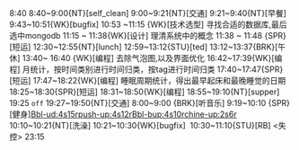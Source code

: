 
8:40
8:40~9:00{NT}[self_clean]
9:00~9:21{NT}[交通]
9:21~9:40{NT}[早餐]
9:43~10:51{WK}[bugfix]<WA>
10:53 ~11:15 {WK}[技术选型] <life-time-tracker> 寻找合适的数据库,最后选中mongodb
11:15 ~ 11:38{WK}[设计] <life-time-tracker> 理清系统中的概念
11:38 ~ 11:48 {SPR}[短运]
12:30~12:55{NT}[lunch]
12:59~13:12{STU}[ted]
13:12~13:37{BRK}[午休]
13:40~ 16:40 {WK}[编程]<WA> 去除气泡图,以及界面优化
16:42~17:39{WK}[编程]<life-time-tracker> 月统计，按时间类别进行时间归类，按tag进行时间归类
17:40~17:47{SPR}[短运]
17:47~18:22{WK}[编程]<life-time-tracker> 睡眠周期统计，得出最早起床和最晚睡觉的日期
18:25~18:30{SPR}[短运]
18:31~18:50{WK}[编程]<life-time-tracker>
18:55~19:10{NT}[supper]
19:25 `off`
19:27~19:50{NT}[交通]
8:00~9:00 {BRK}[听音乐]
9:19~10:10 {SPR}[健身]<Bbl-ud:4s15r><push-up:4s12r><Bbl-bup:4s10r><chine-up:2s6r>
10:10~10:21{NT}[洗澡]
10:21~10:30{WK}[bugfix]<life-time-tracker> 
10:30~11:10{STU}[RB] <失控>
23:15
